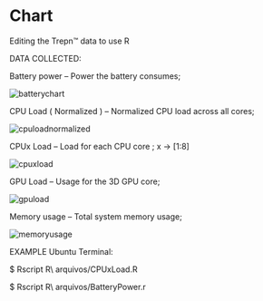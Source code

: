 # Chart
Editing the Trepn™ data to use R


DATA COLLECTED:


Battery power  – Power the battery consumes;

![batterychart](https://user-images.githubusercontent.com/12816073/44620970-62ad5700-a874-11e8-8d23-820693783e86.png)

CPU Load ( Normalized )  – Normalized CPU load across all cores;

![cpuloadnormalized](https://user-images.githubusercontent.com/12816073/44620994-ccc5fc00-a874-11e8-8513-eafac4f86131.png)


CPUx Load  – Load for each CPU core ; x -> [1:8]

![cpuxload](https://user-images.githubusercontent.com/12816073/44620983-99836d00-a874-11e8-81bd-e7284f59ba95.png)


GPU Load  – Usage for the 3D GPU core;

![gpuload](https://user-images.githubusercontent.com/12816073/44620990-b5870e80-a874-11e8-808a-7b970df9a78c.png)

Memory usage – Total system memory usage;

![memoryusage](https://user-images.githubusercontent.com/12816073/44620979-82dd1600-a874-11e8-9521-348ba5c99c52.png)



EXAMPLE Ubuntu Terminal:

$ Rscript R\ arquivos/CPUxLoad.R

$ Rscript R\ arquivos/BatteryPower.r
